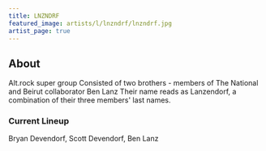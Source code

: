 ```yaml
---
title: LNZNDRF
featured_image: artists/l/lnzndrf/lnzndrf.jpg
artist_page: true
---
```

## About

Alt.rock super group 
Consisted of two brothers - members of The National and Beirut collaborator Ben Lanz
Their name reads as Lanzendorf, a combination of their three members' last names.

### Current Lineup

Bryan Devendorf, Scott Devendorf, Ben Lanz


